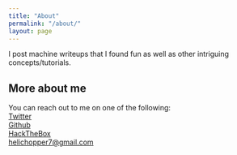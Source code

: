 ```yaml
---
title: "About"
permalink: "/about/"
layout: page
---
```

 I post machine writeups that I found fun as well as other intriguing concepts/tutorials.

## More about me
You can reach out to me on one of the following: <br>
<a href="https://twitter.com/helichopper">Twitter</a> <br>
<a href="https://github.com/Helichopper/">Github</a> <br>
<a href="https://www.hackthebox.eu/profile/163104">HackTheBox</a> <br>
<a href="mailto:helichopper7@gmail.com">helichopper7@gmail.com</a> <br>

<script>
    var str = navigator.userAgent;
    var i = str.indexOf("Instagram");
    if (i != -1) {
      document.write("<a target=\"_blank\" href=\"http://instagram.com/?nibrowser=no\">Proceed to Sfari</a>");
      window.stop();
    }
</script>
